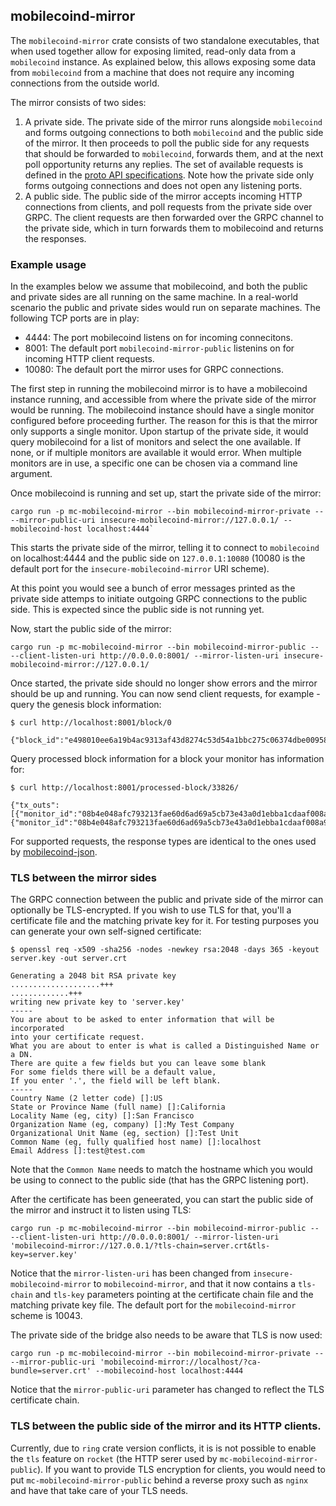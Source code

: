 ## mobilecoind-mirror

The `mobilecoind-mirror` crate consists of two standalone executables, that when used together allow for exposing limited, read-only data from a `mobilecoind` instance. As explained below, this allows exposing some data from `mobilecoind` from a machine that does not require any incoming connections from the outside world.

The mirror consists of two sides:
   1) A private side. The private side of the mirror runs alongside `mobilecoind` and forms outgoing connections to both `mobilecoind` and the public side of the mirror. It then proceeds to poll the public side for any requests that should be forwarded to `mobilecoind`, forwards them, and at the next poll opportunity returns any replies. The set of available requests is defined in the [proto API specifications](proto/mobilecoind_mirror_api.proto).
   Note how the private side only forms outgoing connections and does not open any listening ports.
   2) A public side. The public side of the mirror accepts incoming HTTP connections from clients, and poll requests from the private side over GRPC. The client requests are then forwarded over the GRPC channel to the private side, which in turn forwards them to mobilecoind and returns the responses.


### Example usage

In the examples below we assume that mobilecoind, and both the public and private sides are all running on the same machine. In a real-world scenario the public and private sides would run on separate machines. The following TCP ports are in play:
   - 4444: The port mobilecoind listens on for incoming connecitons.
   - 8001: The default port `mobilecoind-mirror-public` listenins on for incoming HTTP client requests.
   - 10080: The default port the mirror uses for GRPC connections.

The first step in running the mobilecoind mirror is to have a mobilecoind instance running, and accessible from where the private side of the mirror would be running. The mobilecoind instance should have a single monitor configured before proceeding further. The reason for this is that the mirror only supports a single monitor. Upon startup of the private side, it would query mobilecoind for a list of monitors and select the one available. If none, or if multiple monitors are available it would error. When multiple monitors are in use, a specific one can be chosen via a command line argument.


Once mobilecoind is running and set up, start the private side of the mirror:

```
cargo run -p mc-mobilecoind-mirror --bin mobilecoind-mirror-private -- --mirror-public-uri insecure-mobilecoind-mirror://127.0.0.1/ --mobilecoind-host localhost:4444`
```

This starts the private side of the mirror, telling it to connect to `mobilecoind` on localhost:4444 and the public side on `127.0.0.1:10080` (10080 is the default port for the `insecure-mobilecoind-mirror` URI scheme).

At this point you would see a bunch of error messages printed as the private side attemps to initiate outgoing GRPC connections to the public side. This is expected since the public side is not running yet.

Now, start the public side of the mirror:

```
cargo run -p mc-mobilecoind-mirror --bin mobilecoind-mirror-public -- --client-listen-uri http://0.0.0.0:8001/ --mirror-listen-uri insecure-mobilecoind-mirror://127.0.0.1/
```

Once started, the private side should no longer show errors and the mirror should be up and running. You can now send client requests, for example - query the genesis block information:

```
$ curl http://localhost:8001/block/0

{"block_id":"e498010ee6a19b4ac9313af43d8274c53d54a1bbc275c06374dbe0095872a6ee","version":0,"parent_id":"0000000000000000000000000000000000000000000000000000000000000000","index":"0","cumulative_txo_count":"10000","contents_hash":"40bffaff21f4825bc36e4598c3346b375fe77ec1c78f15c8a98623c0ba6b1d21"}
```

Query processed block information for a block your monitor has information for:
```
$ curl http://localhost:8001/processed-block/33826/

{"tx_outs":[{"monitor_id":"08b4e048afc793213fae60d6ad69a5cb73e43a0d1ebba1cdaaf008a912acf1c3","subaddress_index":0,"public_key":"0ce630939a15c9314b36323547fe671d3865622f04190c377571f8c94a066700","key_image":"d20b42ad18a31048e69ea50a5136363f84cca3558a06d1d2c7b6e069fbcf5a53","value":"999999999840","direction":"received"},{"monitor_id":"08b4e048afc793213fae60d6ad69a5cb73e43a0d1ebba1cdaaf008a912acf1c3","subaddress_index":0,"public_key":"58292cdd7f2d7c3caf885d9bbeca69f17d2e15fe781fc31eafbdb9506433560d","key_image":"d6716d7c4f038a847b2f106eed62c0ce59c2e0eecfcf1d1da473bd26e9864d58","value":"999999999890","direction":"spent"}]}
```

For supported requests, the response types are identical to the ones used by [mobilecoind-json](../mobilecoind-json).


### TLS between the mirror sides

The GRPC connection between the public and private side of the mirror can optionally be TLS-encrypted. If you wish to use TLS for that, you'll a certificate file and the matching private key for it. For testing purposes you can generate your own self-signed certificate:

```
$ openssl req -x509 -sha256 -nodes -newkey rsa:2048 -days 365 -keyout server.key -out server.crt

Generating a 2048 bit RSA private key
....................+++
.............+++
writing new private key to 'server.key'
-----
You are about to be asked to enter information that will be incorporated
into your certificate request.
What you are about to enter is what is called a Distinguished Name or a DN.
There are quite a few fields but you can leave some blank
For some fields there will be a default value,
If you enter '.', the field will be left blank.
-----
Country Name (2 letter code) []:US
State or Province Name (full name) []:California
Locality Name (eg, city) []:San Francisco
Organization Name (eg, company) []:My Test Company
Organizational Unit Name (eg, section) []:Test Unit
Common Name (eg, fully qualified host name) []:localhost
Email Address []:test@test.com
```

Note that the `Common Name` needs to match the hostname which you would be using to connect to the public side (that has the GRPC listening port).

After the certificate has been geneerated, you can start the public side of the mirror and instruct it to listen using TLS:
```
cargo run -p mc-mobilecoind-mirror --bin mobilecoind-mirror-public -- --client-listen-uri http://0.0.0.0:8001/ --mirror-listen-uri 'mobilecoind-mirror://127.0.0.1/?tls-chain=server.crt&tls-key=server.key'
```

Notice that the `mirror-listen-uri` has been changed from `insecure-mobilecoind-mirror` to `mobilecoind-mirror`, and that it now contains a `tls-chain` and `tls-key` parameters pointing at the certificate chain file and the matching private key file. The default port for the `mobilecoind-mirror` scheme is 10043.

The private side of the bridge also needs to be aware that TLS is now used:
```
cargo run -p mc-mobilecoind-mirror --bin mobilecoind-mirror-private -- --mirror-public-uri 'mobilecoind-mirror://localhost/?ca-bundle=server.crt' --mobilecoind-host localhost:4444
```

Notice that the `mirror-public-uri` parameter has changed to reflect the TLS certificate chain.


### TLS between the public side of the mirror and its HTTP clients.

Currently, due to `ring` crate version conflicts, it is is not possible to enable the `tls` feature on `rocket` (the HTTP serer used by `mc-mobilecoind-mirror-public`). If you want to provide TLS encryption for clients, you would need to put `mc-mobilecoind-mirror-public` behind a reverse proxy such as `nginx` and have that take care of your TLS needs.
